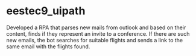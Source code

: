 # eestec9_uipath

Developed a RPA that parses new mails from outlook and based on their content, finds if they represent an invite to a conference.
If there are such new emails, the bot searches for suitable flights and sends a link to the same email with the flights found.

